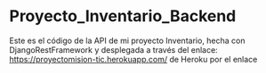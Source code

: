 # Proyecto_Inventario_Backend
Este es el código de la API de mi proyecto Inventario, hecha con DjangoRestFramework y desplegada a través del enlace: https://proyectomision-tic.herokuapp.com/ de Heroku por el enlace  
